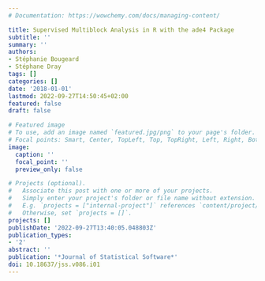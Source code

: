 ```yaml
---
# Documentation: https://wowchemy.com/docs/managing-content/

title: Supervised Multiblock Analysis in R with the ade4 Package
subtitle: ''
summary: ''
authors:
- Stéphanie Bougeard
- Stéphane Dray
tags: []
categories: []
date: '2018-01-01'
lastmod: 2022-09-27T14:50:45+02:00
featured: false
draft: false

# Featured image
# To use, add an image named `featured.jpg/png` to your page's folder.
# Focal points: Smart, Center, TopLeft, Top, TopRight, Left, Right, BottomLeft, Bottom, BottomRight.
image:
  caption: ''
  focal_point: ''
  preview_only: false

# Projects (optional).
#   Associate this post with one or more of your projects.
#   Simply enter your project's folder or file name without extension.
#   E.g. `projects = ["internal-project"]` references `content/project/deep-learning/index.md`.
#   Otherwise, set `projects = []`.
projects: []
publishDate: '2022-09-27T13:40:05.048803Z'
publication_types:
- '2'
abstract: ''
publication: '*Journal of Statistical Software*'
doi: 10.18637/jss.v086.i01
---
```

